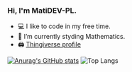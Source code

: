 ### Hi, I'm MatiDEV-PL.

- :computer: I like to code in my free time.
- :memo: I’m currently styding Mathematics.
- 🖨️ [Thingiverse profile](https://www.thingiverse.com/matidev-pl/designs)
  
[![Anurag's GitHub stats](https://github-readme-stats.vercel.app/api?username=MatiDEV-PL&theme=transparent)](https://github.com/anuraghazra/github-readme-stats) ![Top Langs](https://github-readme-stats.vercel.app/api/top-langs/?username=MatiDEV-PL&layout=compact&theme=transparent)

